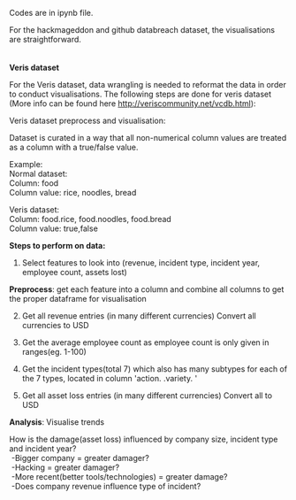 Codes are in ipynb file.

For the hackmageddon and github databreach dataset, the visualisations are straightforward.
\
\
\
**Veris dataset**

For the Veris dataset, data wrangling is needed to reformat the data in order to conduct visualisations. 
The following steps are done for veris dataset (More info can be found here http://veriscommunity.net/vcdb.html):

Veris dataset preprocess and visualisation:

Dataset is curated in a way that all non-numerical column values are treated as a column with a true/false value.

Example:\
Normal dataset:\
Column: food\
Column value: rice, noodles, bread

Veris dataset:\
Column: food.rice, food.noodles, food.bread\
Column value: true,false


**Steps to perform on data:**
  1) Select features to look into (revenue, incident type, incident year, employee count, assets lost) 

  **Preprocess**: get each feature into a column and combine all columns to get the proper dataframe for visualisation

  2) Get all revenue entries (in many different currencies)
     Convert all currencies to USD

  3) Get the average employee count as employee count is only given in ranges(eg. 1-100)

  4) Get the incident types(total 7) which also has many subtypes for each of the 7 types, 
     located in column 'action. <incident type> .variety. <incident subtype>'

  4) Get all asset loss entries (in many different currencies)
     Convert all to USD
  



**Analysis**: Visualise trends

How is the damage(asset loss) influenced by company size, incident type and incident year?\
&nbsp;-Bigger company = greater damager?\
&nbsp;-Hacking = greater damager?\
&nbsp;-More recent(better tools/technologies) = greater damage?\
&nbsp;-Does company revenue influence type of incident?
